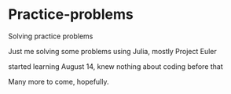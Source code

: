# Practice-problems
Solving practice problems

Just me solving some problems using Julia,
mostly Project Euler

started learning August 14,
knew nothing about coding before that

Many more to come,
hopefully.
